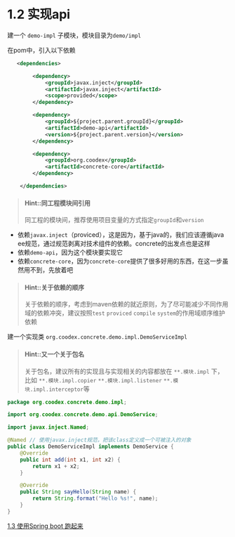 # 1.2 实现api

建一个 `demo-impl` 子模块，模块目录为`demo/impl`

在pom中，引入以下依赖

```xml
   <dependencies>

        <dependency>
            <groupId>javax.inject</groupId>
            <artifactId>javax.inject</artifactId>
            <scope>provided</scope>
        </dependency>

        <dependency>
            <groupId>${project.parent.groupId}</groupId>
            <artifactId>demo-api</artifactId>
            <version>${project.parent.version}</version>
        </dependency>

        <dependency>
            <groupId>org.coodex</groupId>
            <artifactId>concrete-core</artifactId>
        </dependency>

    </dependencies>
```

> #### Hint::同工程模块间引用
>
> 同工程的模块间，推荐使用项目变量的方式指定`groupId`和`version`

- 依赖`javax.inject`（proviced），这是因为，基于java的，我们应该遵循java ee规范，通过规范剥离对技术组件的依赖。concrete的出发点也是这样 
- 依赖`demo-api`，因为这个模块要实现它
- 依赖`concrete-core`，因为`concrete-core`提供了很多好用的东西，在这一步虽然用不到，先放着吧

> #### Hint::关于依赖的顺序
>
> 关于依赖的顺序，考虑到maven依赖的就近原则，为了尽可能减少不同作用域的依赖冲突，建议按照`test` `proviced` `compile` `system`的作用域顺序维护依赖

建一个实现类 `org.coodex.concrete.demo.impl.DemoServiceImpl`

> #### Hint::又一个关于包名
>
> 关于包名，建议所有的实现且与实现相关的内容都放在 `**.模块.impl` 下，比如 `**.模块.impl.copier` `**.模块.impl.listener` `**.模块.impl.interceptor`等

```java
package org.coodex.concrete.demo.impl;

import org.coodex.concrete.demo.api.DemoService;

import javax.inject.Named;

@Named // 使用javax.inject规范，把该class定义成一个可被注入的对象
public class DemoServiceImpl implements DemoService {
    @Override
    public int add(int x1, int x2) {
        return x1 + x2;
    }

    @Override
    public String sayHello(String name) {
        return String.format("Hello %s!", name);
    }
}
```

[1.3 使用Spring boot 跑起来](step1_3.md)